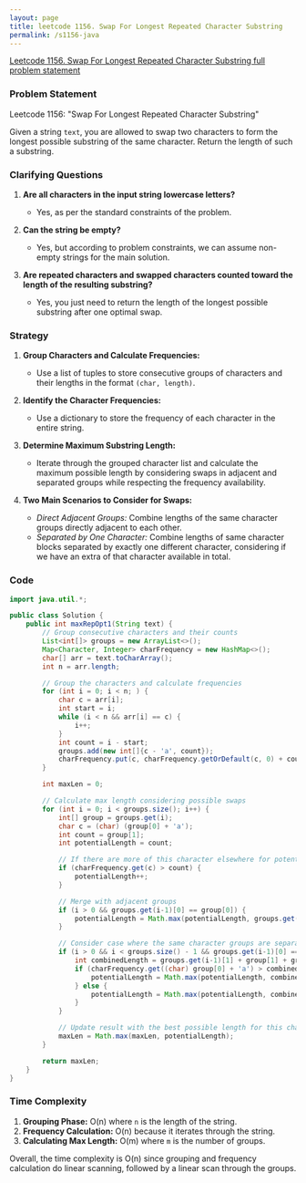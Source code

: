 ```yaml
---
layout: page
title: leetcode 1156. Swap For Longest Repeated Character Substring
permalink: /s1156-java
---
```

[Leetcode 1156. Swap For Longest Repeated Character Substring full problem statement](https://algoadvance.github.io/algoadvance/l1156)
### Problem Statement

Leetcode 1156: "Swap For Longest Repeated Character Substring"

Given a string `text`, you are allowed to swap two characters to form the longest possible substring of the same character. Return the length of such a substring.

### Clarifying Questions

1. **Are all characters in the input string lowercase letters?**
   - Yes, as per the standard constraints of the problem.
   
2. **Can the string be empty?**
   - Yes, but according to problem constraints, we can assume non-empty strings for the main solution.

3. **Are repeated characters and swapped characters counted toward the length of the resulting substring?**
   - Yes, you just need to return the length of the longest possible substring after one optimal swap.

### Strategy

1. **Group Characters and Calculate Frequencies:**
   - Use a list of tuples to store consecutive groups of characters and their lengths in the format `(char, length)`.

2. **Identify the Character Frequencies:**
   - Use a dictionary to store the frequency of each character in the entire string.

3. **Determine Maximum Substring Length:**
   - Iterate through the grouped character list and calculate the maximum possible length by considering swaps in adjacent and separated groups while respecting the frequency availability.

4. **Two Main Scenarios to Consider for Swaps:**
   - *Direct Adjacent Groups:* Combine lengths of the same character groups directly adjacent to each other.
   - *Separated by One Character:* Combine lengths of same character blocks separated by exactly one different character, considering if we have an extra of that character available in total.

### Code

```java
import java.util.*;

public class Solution {
    public int maxRepOpt1(String text) {
        // Group consecutive characters and their counts
        List<int[]> groups = new ArrayList<>();
        Map<Character, Integer> charFrequency = new HashMap<>();
        char[] arr = text.toCharArray();
        int n = arr.length;

        // Group the characters and calculate frequencies
        for (int i = 0; i < n; ) {
            char c = arr[i];
            int start = i;
            while (i < n && arr[i] == c) {
                i++;
            }
            int count = i - start;
            groups.add(new int[]{c - 'a', count});
            charFrequency.put(c, charFrequency.getOrDefault(c, 0) + count);
        }

        int maxLen = 0;

        // Calculate max length considering possible swaps
        for (int i = 0; i < groups.size(); i++) {
            int[] group = groups.get(i);
            char c = (char) (group[0] + 'a');
            int count = group[1];
            int potentialLength = count;

            // If there are more of this character elsewhere for potential swap
            if (charFrequency.get(c) > count) {
                potentialLength++;
            }

            // Merge with adjacent groups
            if (i > 0 && groups.get(i-1)[0] == group[0]) {
                potentialLength = Math.max(potentialLength, groups.get(i-1)[1] + group[1] + (charFrequency.get(c) > (groups.get(i-1)[1] + group[1]) ? 1 : 0));
            }

            // Consider case where the same character groups are separated by one different character
            if (i > 0 && i < groups.size() - 1 && groups.get(i-1)[0] == group[0] && i < groups.size() - 1 && groups.get(i+1)[0] == group[0]) {
                int combinedLength = groups.get(i-1)[1] + group[1] + groups.get(i+1)[1];
                if (charFrequency.get((char) group[0] + 'a') > combinedLength - group[1]) {
                    potentialLength = Math.max(potentialLength, combinedLength + 1);
                } else {
                    potentialLength = Math.max(potentialLength, combinedLength);
                }
            }

            // Update result with the best possible length for this character
            maxLen = Math.max(maxLen, potentialLength);
        }

        return maxLen;
    }
}
```

### Time Complexity

1. **Grouping Phase:** O(n) where `n` is the length of the string.
2. **Frequency Calculation:** O(n) because it iterates through the string.
3. **Calculating Max Length:** O(m) where `m` is the number of groups.

Overall, the time complexity is O(n) since grouping and frequency calculation do linear scanning, followed by a linear scan through the groups.